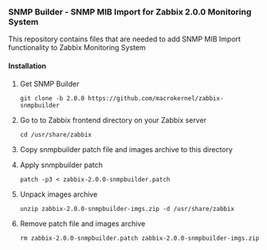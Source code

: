 ### SNMP Builder - SNMP MIB Import for Zabbix 2.0.0 Monitoring System

This repository contains files that are needed to add SNMP MIB Import functionality to Zabbix Monitoring System

#### Installation
1. Get SNMP Builder

   ```shell
   git clone -b 2.0.0 https://github.com/macrokernel/zabbix-snmpbuilder
   ```
2. Go to to Zabbix frontend directory on your Zabbix server

   ```shell
   cd /usr/share/zabbix
   ```
3. Copy snmpbuilder patch file and images archive to this directory
4. Apply snmpbuilder patch

   ```shell
   patch -p3 < zabbix-2.0.0-snmpbuilder.patch
   ```
5. Unpack images archive

   ```shell
   unzip zabbix-2.0.0-snmpbuilder-imgs.zip -d /usr/share/zabbix
   ```
6. Remove patch file and images archive

   ```shell
   rm zabbix-2.0.0-snmpbuilder.patch zabbix-2.0.0-snmpbuilder-imgs.zip
   ```
   
